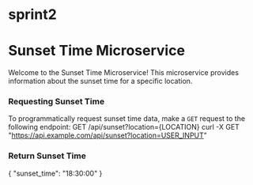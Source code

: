# sprint2

# Sunset Time Microservice

Welcome to the Sunset Time Microservice! This microservice provides information about the sunset time for a specific location.

### Requesting Sunset Time

To programmatically request sunset time data, make a `GET` request to the following endpoint:
GET /api/sunset?location={LOCATION}
curl -X GET "https://api.example.com/api/sunset?location=USER_INPUT"

### Return Sunset Time
{
  "sunset_time": "18:30:00"
}
